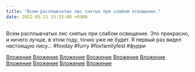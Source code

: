```yaml
---
title: "Всем расплывчатых лис снятых при слабом освещение."
date: 2022-05-21 15:33:00 +0300
---
```


Всем расплывчатых лис снятых при слабом освещение.
Это прекрасно, и ничего лучше, в этом году, точно уже не будет.
Я первый раз видел настоящую лису...
#foxday #furry #foxfamilyfest #фурри


[Вложение](https://vk.com/photo41076938_457248408)
[Вложение](https://vk.com/photo41076938_457248409)
[Вложение](https://vk.com/photo41076938_457248410)
[Вложение](https://vk.com/photo41076938_457248411)
[Вложение](https://vk.com/photo41076938_457248412)
[Вложение](https://vk.com/photo41076938_457248413)
[Вложение](https://vk.com/photo41076938_457248414)
[Вложение](https://vk.com/photo41076938_457248415)
[Вложение](https://vk.com/photo41076938_457248416)
[Вложение](https://vk.com/photo41076938_457248417)
